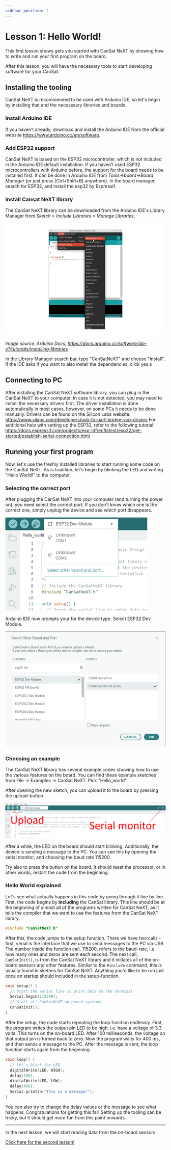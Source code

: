 ```yaml
---
sidebar_position: 2
---
```


# Lesson 1: Hello World!

This first lesson shows gets you started with CanSat NeXT by showing how to write and run your first program on the board.

After this lesson, you will have the necessary tools to start developing software for your CanSat.

## Installing the tooling

CanSat NeXT is recommended to be used with Arduino IDE, so let's begin by installing that and the necesssary libraries and boards.

### Install Arduino IDE

If you haven’t already, download and install the Arduino IDE from the official website https://www.arduino.cc/en/software.

### Add ESP32 support

CanSat NeXT is based on the ESP32 microcontroller, which is not included in the Arduino IDE default installation. If you haven’t used ESP32 microcontrollers with Arduino before, the support for the board needs to be installed first. It can be done in Arduino IDE from *Tools->board->Board Manager* (or just press (Ctrl+Shift+B) anywhere). In the board manager, search for ESP32, and install the esp32 by Espressif.

### Install Cansat NeXT library

The CanSat NeXT library can be downloaded from the Arduino IDE's Library Manager from *Sketch > Include Libraries > Manage Libraries*.

![Adding new Libraries with Arduino IDE.](./../CanSat-software/img/LibraryManager_1.png)

*Image source: Arduino Docs, https://docs.arduino.cc/software/ide-v1/tutorials/installing-libraries*

In the Library Manager search bar, type "CanSatNeXT" and choose "Install". If the IDE asks if you want to also install the dependencies, click yes.s

## Connecting to PC

After installing the CanSat NeXT software library, you can plug in the CanSat NeXT to your computer. In case it is not detected, you may need to install the necessary drivers first. The driver installation is done automatically in most cases, however, on some PCs it needs to be done manually.  Drivers can be found on the Silicon Labs website: https://www.silabs.com/developers/usb-to-uart-bridge-vcp-drivers
For additional help with setting up the ESP32, refer to the following tutorial: https://docs.espressif.com/projects/esp-idf/en/latest/esp32/get-started/establish-serial-connection.html

## Running your first program

Now, let's use the freshly installed libraries to start running some code on the CanSat NeXT. As is tradition, let's begin by blinking the LED and writing "Hello World!" to the computer.

### Selecting the correct port

After plugging the CanSat NeXT into your computer (and turning the power on), you need select the correct port. If you don't know which one is the correct one, simply unplug the device and see which port disappears.

![Selecting the correct board.](./img/selection.png)

Arduino IDE now prompts your for the device type. Select ESP32 Dev Module.

![Selecting the correct board type.](./img/type.png)

### Choosing an example

The CanSat NeXT library has several example codes showing how to use the various features on the board. You can find these example sketches from File -> Examples -> CanSat NeXT. Pick "Hello_world".

After opening the new sketch, you can upload it to the board by pressing the upload-button.

![Upload.](./img/upload.png)

After a while, the LED on the board should start blinking. Additionally, the device is sending a message to the PC. You can see this by opening the serial monitor, and choosing the baud rate 115200.

Try also to press the button on the board. It should reset the processor, or in other words, restart the code from the beginning.

### Hello World explained

Let's see what actually happens in this code by going through it line by line. First, the code begins by **including** the CanSat library. This line should be at the beginning of almost all of the programs written for CanSat NeXT, as it tells the compiler that we want to use the features from the CanSat NeXT library.

```Cpp title="Include CanSat NeXT"
#include "CanSatNeXT.h"
```
After this, the code jumps to the setup function. There we have two calls - first, serial is the interface that we use to send messages to the PC via USB. The number inside the function call, 115200, refers to the baud-rate, i.e. how many ones and zeros are sent each second. The next call, `CanSatInit()`, is from the CanSat NeXT library and it initiates all of the on-board sensors and other features. Similar to the `#include` command, this is usually found in skethes for CanSat NeXT. Anything you'd like to be run just once on startup should included in the setup-function.

```Cpp title="Setup"
void setup() {
  // Start the serial line to print data to the terminal
  Serial.begin(115200);
  // Start all CanSatNeXT on-board systems.
  CanSatInit();
}
```

After the setup, the code starts repeating the loop function endlessly. First, the program writes the output pin LED to be high, i.e. have a voltage of 3.3 volts. This turns on the on-board LED. After 100 milliseconds, the voltage on that output pin is turned back to zero. Now the program waits for 400 ms, and then sends a message to the PC. After the message is sent, the loop function starts again from the beginning.

```Cpp title="Loop"
void loop() {
  // Let's blink the LED
  digitalWrite(LED, HIGH);
  delay(100);
  digitalWrite(LED, LOW);
  delay(400);
  Serial.println("This is a message!");
}
```

You can also try to change the delay values or the message to see what happens. Congratulations for getting this far! Setting up the tooling can be tricky, but it should get more fun from this point onwards. 

---

In the next lesson, we will start reading data from the on-board sensors.

[Click here for the second lesson!](./lesson2)